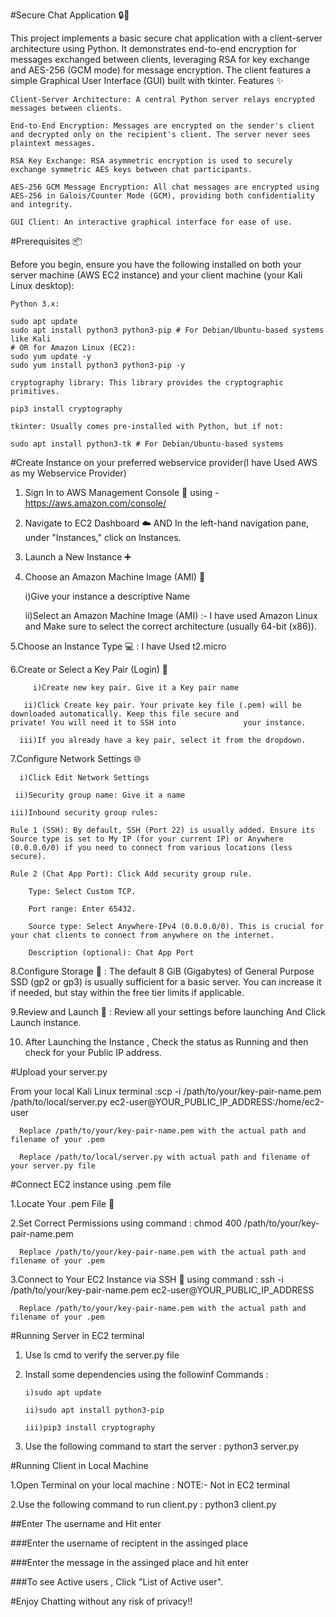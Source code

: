 #Secure Chat Application 🔒💬

This project implements a basic secure chat application with a client-server architecture using Python. It demonstrates end-to-end encryption for messages exchanged between clients, leveraging RSA for key exchange and AES-256 (GCM mode) for message encryption. The client features a simple Graphical User Interface (GUI) built with tkinter.
Features ✨

    Client-Server Architecture: A central Python server relays encrypted messages between clients.

    End-to-End Encryption: Messages are encrypted on the sender's client and decrypted only on the recipient's client. The server never sees plaintext messages.

    RSA Key Exchange: RSA asymmetric encryption is used to securely exchange symmetric AES keys between chat participants.

    AES-256 GCM Message Encryption: All chat messages are encrypted using AES-256 in Galois/Counter Mode (GCM), providing both confidentiality and integrity.

    GUI Client: An interactive graphical interface for ease of use.

#Prerequisites 📦

Before you begin, ensure you have the following installed on both your server machine (AWS EC2 instance) and your client machine (your Kali Linux desktop):

    Python 3.x:

    sudo apt update
    sudo apt install python3 python3-pip # For Debian/Ubuntu-based systems like Kali
    # OR for Amazon Linux (EC2):
    sudo yum update -y
    sudo yum install python3 python3-pip -y

    cryptography library: This library provides the cryptographic primitives.

    pip3 install cryptography

    tkinter: Usually comes pre-installed with Python, but if not:

    sudo apt install python3-tk # For Debian/Ubuntu-based systems


#Create Instance on your preferred webservice provider(I have Used AWS as my Webservice Provider)

  1. Sign In to AWS Management Console 🚀 using -  https://aws.amazon.com/console/
    
  3. Navigate to EC2 Dashboard ☁️ AND In the left-hand navigation pane, under "Instances," click on Instances.
    
  5. Launch a New Instance ➕
     
  7. Choose an Amazon Machine Image (AMI) 🐧
     
      i)Give your instance a descriptive Name
     
     ii)Select an Amazon Machine Image (AMI) :- I have used Amazon Linux and Make sure to select the correct architecture (usually 64-bit (x86)).
     
  5.Choose an Instance Type 💻 : I have Used t2.micro
  
  6.Create or Select a Key Pair (Login) 🔑
  
         i)Create new key pair. Give it a Key pair name
        
       ii)Click Create key pair. Your private key file (.pem) will be downloaded automatically. Keep this file secure and            private! You will need it to SSH into               your instance.
       
      iii)If you already have a key pair, select it from the dropdown.
      
  7.Configure Network Settings 🌐
  
      i)Click Edit Network Settings
      
     ii)Security group name: Give it a name
     
    iii)Inbound security group rules:

    Rule 1 (SSH): By default, SSH (Port 22) is usually added. Ensure its Source type is set to My IP (for your current IP) or Anywhere (0.0.0.0/0) if you need to connect from various locations (less secure).

    Rule 2 (Chat App Port): Click Add security group rule.

        Type: Select Custom TCP.

        Port range: Enter 65432.

        Source type: Select Anywhere-IPv4 (0.0.0.0/0). This is crucial for your chat clients to connect from anywhere on the internet.

        Description (optional): Chat App Port
  8.Configure Storage 💾 : The default 8 GiB (Gigabytes) of General Purpose SSD (gp2 or gp3) is usually sufficient for a basic server. You can increase it if needed, but stay within the free tier limits if applicable.
  
  9.Review and Launch 🚀 : Review all your settings before launching And Click Launch instance.
  
  10. After Launching the Instance , Check the status as Running and then check for your Public IP address.

#Upload your server.py

From your local Kali Linux terminal :scp -i /path/to/your/key-pair-name.pem /path/to/local/server.py ec2-user@YOUR_PUBLIC_IP_ADDRESS:/home/ec2-user

      Replace /path/to/your/key-pair-name.pem with the actual path and filename of your .pem
      
      Replace /path/to/local/server.py with actual path and filename of your server.py file

#Connect EC2 instance using .pem file

  1.Locate Your .pem File 📂
  
  2.Set Correct Permissions using command : chmod 400 /path/to/your/key-pair-name.pem
  
      Replace /path/to/your/key-pair-name.pem with the actual path and filename of your .pem
      
  3.Connect to Your EC2 Instance via SSH 🚀 using command : ssh -i /path/to/your/key-pair-name.pem ec2-user@YOUR_PUBLIC_IP_ADDRESS
  
      Replace /path/to/your/key-pair-name.pem with the actual path and filename of your .pem

#Running Server in EC2 terminal

  1. Use ls cmd to verify the server.py file
    
  3. Install some dependencies using the followinf Commands :
     
         i)sudo apt update
     
         ii)sudo apt install python3-pip
     
         iii)pip3 install cryptography
     
  5. Use the following command to start the server : python3 server.py

#Running Client in Local Machine

  1.Open Terminal on your local machine  :  NOTE:- Not in EC2 terminal
  
  2.Use the following command to run client.py : python3 client.py

##Enter The username and Hit enter

###Enter the username of reciptent in the assinged place 

###Enter the message in the assinged place and hit enter

###To see Active users , Click "List of Active user".


#Enjoy Chatting without any risk of privacy!!
